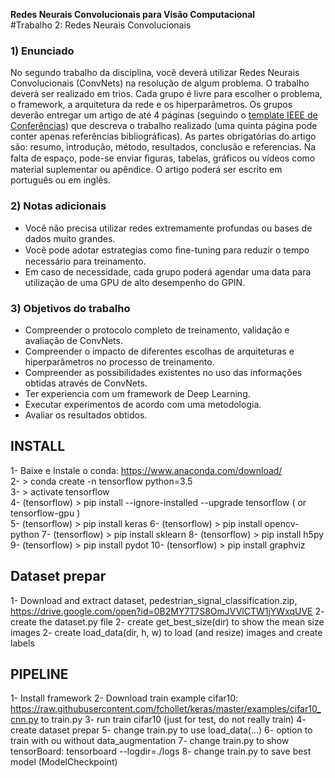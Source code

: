 **Redes Neurais Convolucionais para Visão Computacional**  
#Trabalho 2: Redes Neurais Convolucionais

### 1) Enunciado
No segundo trabalho da disciplina, você deverá utilizar Redes Neurais Convolucionais (ConvNets) na resolução de algum problema. O trabalho deverá ser realizado em trios. Cada grupo é livre para escolher o problema, o framework, a arquitetura da rede e os hiperparâmetros. Os grupos deverão entregar um artigo de até 4 páginas (seguindo o [template IEEE de Conferências](https://www.ieee.org/conferences_events/conferences/publishing/templates.html)) que descreva o trabalho realizado (uma quinta página pode conter apenas referências bibliográficas). As partes obrigatórias do artigo são: resumo, introdução, método, resultados, conclusão e referencias. Na falta de espaço, pode-se enviar ﬁguras, tabelas, gráficos ou vídeos como material suplementar ou apêndice. O artigo poderá ser escrito em português ou em inglês.

### 2) Notas adicionais 
 - Você não precisa utilizar redes extremamente profundas ou bases de dados muito grandes. 
 - Você pode adotar estrategias como ﬁne-tuning para reduzir o tempo necessário para treinamento. 
 - Em caso de necessidade, cada grupo poderá agendar uma data para utilização de uma GPU de alto desempenho do GPIN.

### 3) Objetivos do trabalho
- Compreender o protocolo completo de treinamento, validação e avaliação de ConvNets. 
- Compreender o impacto de diferentes escolhas de arquiteturas e hiperparâmetros no processo de treinamento. 
- Compreender as possibilidades existentes no uso das informações obtidas através de ConvNets. 
- Ter experiencia com um framework de Deep Learning. 
- Executar experimentos de acordo com uma metodologia. 
- Avaliar os resultados obtidos.


## INSTALL  
1- Baixe e Instale o conda: https://www.anaconda.com/download/  
2- \> conda create -n tensorflow python=3.5  
3- \> activate tensorflow  
4- (tensorflow) \> pip install --ignore-installed --upgrade tensorflow  ( or tensorflow-gpu )  
5- (tensorflow) \> pip install keras
6- (tensorflow) \> pip install opencv-python
7- (tensorflow) \> pip install sklearn
8- (tensorflow) \> pip install h5py
9- (tensorflow) \> pip install pydot
10- (tensorflow) \> pip install graphviz

## Dataset prepar
1- Download and extract dataset, pedestrian_signal_classification.zip, https://drive.google.com/open?id=0B2MY7T7S8OmJVVlCTW1jYWxqUVE
2- create the dataset.py file
2- create get_best_size(dir) to show the mean size images
2- create load_data(dir, h, w) to load (and resize) images and create labels

## PIPELINE
1- Install framework
2- Download train example cifar10: https://raw.githubusercontent.com/fchollet/keras/master/examples/cifar10_cnn.py to train.py
3- run train cifar10 (just for test, do not really train)
4- create dataset prepar
5- change train.py to use load_data(...)
6- option to train with ou without data_augmentation
7- change train.py to show tensorBoard: tensorboard --logdir=./logs
8- change train.py to save best model (ModelCheckpoint)

